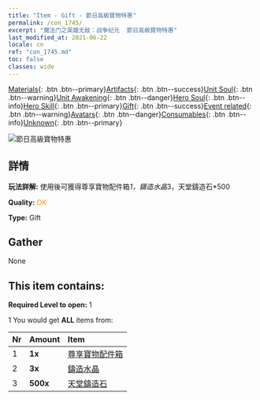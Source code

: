 ```yaml
---
title: "Item - Gift - 節日高級寶物特惠"
permalink: /con_1745/
excerpt: "魔法门之英雄无敌：战争纪元  節日高級寶物特惠"
last_modified_at: 2021-06-22
locale: cn
ref: "con_1745.md"
toc: false
classes: wide
---
```

 [Materials](/ItemsCN/){: .btn .btn--primary}[Artifacts](/ItemsCN/Artifacts/){: .btn .btn--success}[Unit Soul](/ItemsCN/UnitSoul/){: .btn .btn--warning}[Unit Awakening](/ItemsCN/UnitAwakening/){: .btn .btn--danger}[Hero Soul](/ItemsCN/HeroSoul/){: .btn .btn--info}[Hero Skill](/ItemsCN/HeroSkill/){: .btn .btn--primary}[Gift](/ItemsCN/Gift/){: .btn .btn--success}[Event related](/ItemsCN/Events/){: .btn .btn--warning}[Avatars](/ItemsCN/Avatars/){: .btn .btn--danger}[Consumables](/ItemsCN/Consumables/){: .btn .btn--info}[Unknown](/ItemsCN/Unknown/){: .btn .btn--primary}

 ![節日高級寶物特惠](/images/t/i_907048.png)

## 詳情
 **玩法詳解:** 使用後可獲得尊享寶物配件箱*1，鑄造水晶*3，天堂鑄造石*500

 **Quality:** <span style="color: #FF8C00">OK</span>

 **Type:** Gift

## Gather

  None

## This item contains:

 **Required Level to open:** 1

 1 You would get **ALL** items  from:

  | Nr | Amount |     Item    |
  |:---|:-------|:------------|
  | 1 |  **1x** | [尊享寶物配件箱](/cn/Items/con_1740/) |  | 
  | 2 |  **3x** | [鑄造水晶](/cn/Items/art_189/) |  | 
  | 3 |  **500x** | [天堂鑄造石](/cn/Items/art_188/) |  | 
